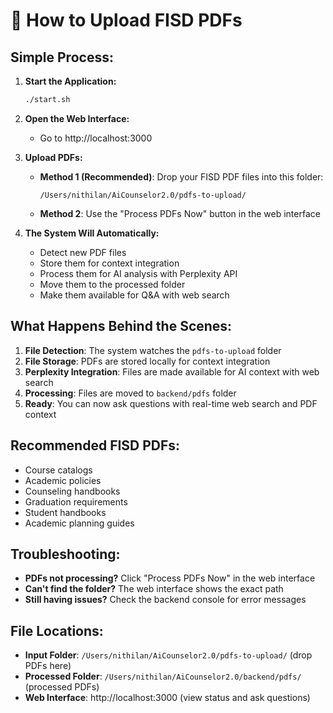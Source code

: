 # 📁 How to Upload FISD PDFs

## Simple Process:

1. **Start the Application:**
   ```bash
   ./start.sh
   ```

2. **Open the Web Interface:**
   - Go to http://localhost:3000

3. **Upload PDFs:**
   - **Method 1 (Recommended)**: Drop your FISD PDF files into this folder:
     ```
     /Users/nithilan/AiCounselor2.0/pdfs-to-upload/
     ```
   - **Method 2**: Use the "Process PDFs Now" button in the web interface

4. **The System Will Automatically:**
   - Detect new PDF files
   - Store them for context integration
   - Process them for AI analysis with Perplexity API
   - Move them to the processed folder
   - Make them available for Q&A with web search

## What Happens Behind the Scenes:

1. **File Detection**: The system watches the `pdfs-to-upload` folder
2. **File Storage**: PDFs are stored locally for context integration
3. **Perplexity Integration**: Files are made available for AI context with web search
4. **Processing**: Files are moved to `backend/pdfs` folder
5. **Ready**: You can now ask questions with real-time web search and PDF context

## Recommended FISD PDFs:

- Course catalogs
- Academic policies  
- Counseling handbooks
- Graduation requirements
- Student handbooks
- Academic planning guides

## Troubleshooting:

- **PDFs not processing?** Click "Process PDFs Now" in the web interface
- **Can't find the folder?** The web interface shows the exact path
- **Still having issues?** Check the backend console for error messages

## File Locations:

- **Input Folder**: `/Users/nithilan/AiCounselor2.0/pdfs-to-upload/` (drop PDFs here)
- **Processed Folder**: `/Users/nithilan/AiCounselor2.0/backend/pdfs/` (processed PDFs)
- **Web Interface**: http://localhost:3000 (view status and ask questions)
